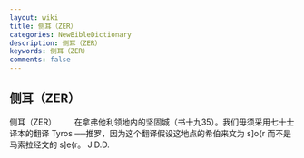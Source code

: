 ```yaml
---
layout: wiki
title: 侧耳（ZER）
categories: NewBibleDictionary
description: 侧耳（ZER）
keywords: 侧耳（ZER）
comments: false
---
```


## 侧耳（ZER）



侧耳（ZER）
　　在拿弗他利领地内的坚固城（书十九35）。我们毋须采用七十士译本的翻译 Tyros ──推罗，因为这个翻译假设这地点的希伯来文为 s]o{r 而不是马索拉经文的 s]e{r。
J.D.D.



